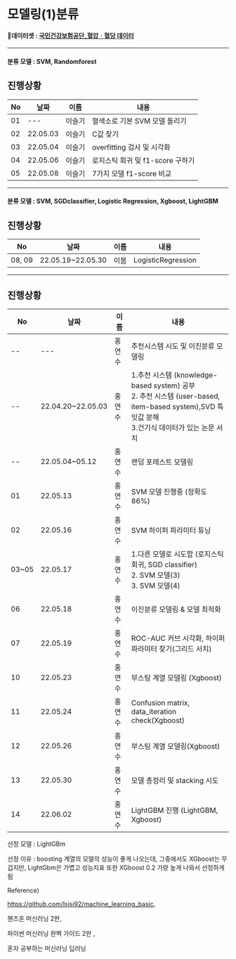# 모델링(1)분류

#### 📑데이터셋 : [국민건강보험공단_혈압ㆍ혈당 데이터](https://www.data.go.kr/data/15095105/fileData.do)
---

#### 분류 모델 : SVM, Randomforest



## 진행상황

|No|날짜|이름|내용|
|---|---|---|---|
|01|---|이슬기|혈색소로 기본 SVM 모델 돌리기|
|02|22.05.03|이슬기|C값 찾기|
|03|22.05.04|이슬기|overfitting 검사 및 시각화|
|04|22.05.06|이슬기|로지스틱 회귀 및 f1-score 구하기|
|05|22.05.08|이슬기|7가지 모델 f1-score 비교|


---
#### 분류 모델 : SVM, SGDclassifier, Logistic Regression, Xgboost, LightGBM

## 진행상황

|No|날짜|이름|내용|
|---|---|---|---|
|08, 09|22.05.19~22.05.30|이봄|LogisticRegression|
---
## 진행상황


|No|날짜|이름|내용|
|---|---|---|-------------------|
|--|---|홍연수|추천시스템 시도 및 이진분류 모델링|
|--|22.04.20~22.05.03|홍연수|1.추천 시스템 (knowledge-based system) 공부 </br> 2. 추천 시스템 (user-based, item-based system),SVD 특잇값 분해 </br> 3.건기식 데이터가 있는 논문 서치|
|--|22.05.04~05.12|홍연수|랜덤 포레스트 모델링|
|01|22.05.13|홍연수|SVM 모델 진행중 (정확도 86%)|
|02|22.05.16|홍연수|SVM 하이퍼 파라미터 튜닝|
|03~05|22.05.17|홍연수|1.다른 모델로 시도함 (로지스틱회귀, SGD classifier) </br> 2. SVM 모델(3) </br> 3. SVM 모델(4)|
|06|22.05.18|홍연수|이진분류 모델링 & 모델 최적화|
|07|22.05.19|홍연수|ROC-AUC 커브 시각화, 하이퍼 파라미터 찾기(그리드 서치)| 
|10|22.05.23|홍연수|부스팅 계열 모델링 (Xgboost)|
|11|22.05.24|홍연수|Confusion matrix, data_iteration check(Xgboost)|
|12|22.05.26|홍연수|부스팅 계열 모델링(Xgboost)|
|13|22.05.30|홍연수|모델 총정리 및 stacking 시도|
|14|22.06.02|홍연수|LightGBM 진행 (LightGBM, Xgboost)|

선정 모델 : LightGBm

선정 이유 : boosting 계열의 모델의 성능이 좋게 나오는데, 그중에서도 XGboost는 무겁지만, LightGbm은 가볍고 성능지표 또한 XGboost 0.2 가량 높게 나와서 선정하게 됨



Reference)

https://github.com/lsjsj92/machine_learning_basic,

핸즈온 머신러닝 2판,

파이썬 머신러닝 완벽 가이드 2판 ,

혼자 공부하는 머신러닝 딥러닝









